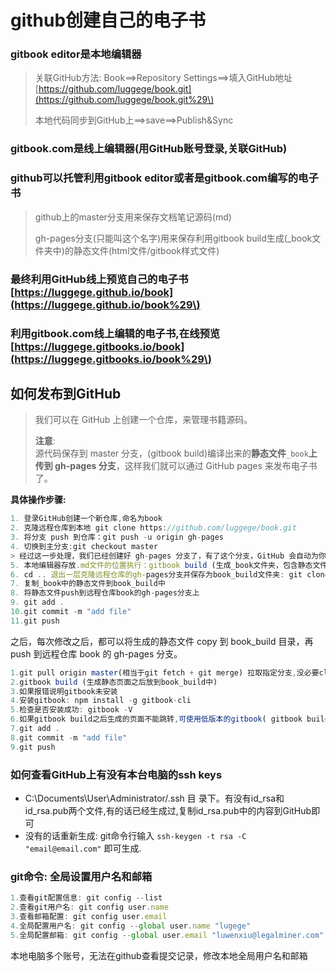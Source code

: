 # github创建自己的电子书

### gitbook editor是本地编辑器

> 关联GitHub方法: Book==&gt;Repository Settings==&gt;填入GitHub地址[https://github.com/luggege/book.git](https://github.com/luggege/book.git%29\)
>
> 本地代码同步到GitHub上==&gt;save==&gt;Publish&Sync

### gitbook.com是线上编辑器\(用GitHub账号登录,关联GitHub\)

### github可以托管利用gitbook editor或者是gitbook.com编写的电子书

> github上的master分支用来保存文档笔记源码\(md\)
>
> gh-pages分支\(只能叫这个名字\)用来保存利用gitbook build生成\(\_book文件夹中\)的静态文件\(html文件/gitbook样式文件\)

### 最终利用GitHub线上预览自己的电子书 [https://luggege.github.io/book](https://luggege.github.io/book%29\)

### 利用gitbook.com线上编辑的电子书,在线预览[https://luggege.gitbooks.io/book](https://luggege.gitbooks.io/book%29\)

## 如何发布到GitHub

> 我们可以在 GitHub 上创建一个仓库，来管理书籍源码。
>
> **注意**:  
> 源代码保存到 master 分支，\(gitbook build\)编译出来的**静态文件**`_book`**上传到 gh-pages 分支**，这样我们就可以通过 GitHub pages 来发布电子书了。

**具体操作步骤:**

```js
1. 登录GitHub创建一个新仓库,命名为book
2. 克隆远程仓库到本地 git clone https://github.com/luggege/book.git
3. 将分支 push 到仓库：git push -u origin gh-pages
4. 切换到主分支:git checkout master        
> 经过这一步处理，我们已经创建好 gh-pages 分支了，有了这个分支，GitHub 会自动为你分配一个访问网址：http://USERNAME.github.io/book
5. 本地编辑器存放.md文件的位置执行：gitbook build (生成_book文件夹，包含静态文件和样式文件)
6. cd .. 退出一层克隆远程仓库的gh-pages分支并保存为book_build文件夹: git clone -b gh-pages https://github.com/luggege/book.git book_build
7. 复制_book中的静态文件到book_build中
8. 将静态文件push到远程仓库book的gh-pages分支上
9. git add .  
10.git commit -m "add file"
11.git push
```

之后，每次修改之后，都可以将生成的静态文件 copy 到 book\_build 目录，再 push 到远程仓库 book 的 gh-pages 分支。

```js
1.git pull origin master(相当于git fetch + git merge) 拉取指定分支,没必要clone
2.gitbook build (生成静态页面之后放到book_build中)
3.如果报错说明gitbook未安装
4.安装gitbook: npm install -g gitbook-cli
5.检查是否安装成功: gitbook -V
6.如果gitbook build之后生成的页面不能跳转,可使用低版本的gitbook( gitbook build --gitbook=2.3.2 )
7.git add .
8.git commit -m "add file"
9.git push
```

### 如何查看GitHub上有没有本台电脑的ssh keys

* C:\Documents\User\Administrator/.ssh 目 录下。有没有id\_rsa和id\_rsa.pub两个文件,有的话已经生成过,复制id\_rsa.pub中的内容到GitHub即可
* 没有的话重新生成: git命令行输入 `ssh-keygen -t rsa -C "email@email.com"` 即可生成.

### git命令: 全局设置用户名和邮箱

```js
1.查看git配置信息: git config --list
2.查看git用户名: git config user.name
3.查看邮箱配置: git config user.email
4.全局配置用户名: git config --global user.name "lugege"
5.全局配置邮箱: git config --global user.email "luwenxiu@legalminer.com"
```

本地电脑多个账号，无法在github查看提交记录，修改本地全局用户名和邮箱

